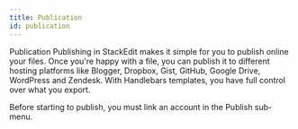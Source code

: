 ```yaml
---
title: Publication
id: publication
---
```

Publication
Publishing in StackEdit makes it simple for you to publish online your files. Once you're happy with a file, you can publish it to different hosting platforms like Blogger, Dropbox, Gist, GitHub, Google Drive, WordPress and Zendesk. With Handlebars templates, you have full control over what you export.

Before starting to publish, you must link an account in the Publish sub-menu.

